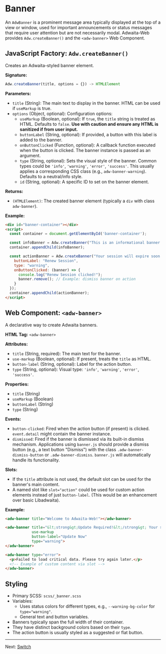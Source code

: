 # Banner

An `AdwBanner` is a prominent message area typically displayed at the top of a
view or window, used for important announcements or status messages that require
user attention but are not necessarily modal. Adwaita-Web provides
`Adw.createBanner()` and the `<adw-banner>` Web Component.

## JavaScript Factory: `Adw.createBanner()`

Creates an Adwaita-styled banner element.

**Signature:**

```javascript
Adw.createBanner(title, options = {}) -> HTMLElement
```

**Parameters:**

*   `title` (String): The main text to display in the banner. HTML can be used if
    `useMarkup` is true.
*   `options` (Object, optional): Configuration options:
    *   `useMarkup` (Boolean, optional): If `true`, the `title` string is treated
        as HTML. Defaults to `false`. **Use with caution and ensure any HTML is
        sanitized if from user input.**
    *   `buttonLabel` (String, optional): If provided, a button with this label is
        added to the banner.
    *   `onButtonClicked` (Function, optional): A callback function executed when
        the button is clicked. The banner instance is passed as an argument.
    *   `type` (String, optional): Sets the visual style of the banner. Common types
        could be `'info'`, `'warning'`, `'error'`, `'success'`. This usually
        applies a corresponding CSS class (e.g., `adw-banner-warning`). Defaults
        to a neutral/info style.
    *   `id` (String, optional): A specific ID to set on the banner element.

**Returns:**

*   `(HTMLElement)`: The created banner element (typically a `div` with class `adw-banner`).

**Example:**

```html
<div id="banner-container"></div>
<script>
  const container = document.getElementById('banner-container');

  const infoBanner = Adw.createBanner("This is an informational banner.");
  container.appendChild(infoBanner);

  const actionBanner = Adw.createBanner("Your session will expire soon.", {
    buttonLabel: "Renew Session",
    type: "warning",
    onButtonClicked: (banner) => {
      console.log("Renew Session clicked!");
      banner.remove(); // Example: dismiss banner on action
    }
  });
  container.appendChild(actionBanner);
</script>
```

## Web Component: `<adw-banner>`

A declarative way to create Adwaita banners.

**HTML Tag:** `<adw-banner>`

**Attributes:**

*   `title` (String, required): The main text for the banner.
*   `use-markup` (Boolean, optional): If present, treats the `title` as HTML.
*   `button-label` (String, optional): Label for the action button.
*   `type` (String, optional): Visual type: `'info'`, `'warning'`, `'error'`,
    `'success'`.

**Properties:**
*   `title` (String)
*   `useMarkup` (Boolean)
*   `buttonLabel` (String)
*   `type` (String)

**Events:**

*   `button-clicked`: Fired when the action button (if present) is clicked.
    `event.detail` might contain the banner instance.
*   `dismissed`: Fired if the banner is dismissed via its built-in dismiss mechanism.
    Applications using `banner.js` should provide a dismiss button (e.g., a text button "Dismiss")
    with the class `.adw-banner-dismiss-button` or `.adw-banner-dismiss`. `banner.js`
    will automatically handle its functionality.

**Slots:**
*   If the `title` attribute is not used, the default slot can be used for the
    banner's main content.
*   A named slot like `slot="action"` could be used for custom action elements instead of just `button-label`. (This would be an enhancement over basic Libadwaita).

**Example:**

```html
<adw-banner title="Welcome to Adwaita-Web!"></adw-banner>

<adw-banner title="&lt;strong&gt;Update Required!&lt;/strong&gt; Your software is out of date."
            use-markup
            button-label="Update Now"
            type="warning">
</adw-banner>

<adw-banner type="error">
  <p>Failed to load critical data. Please try again later.</p>
  <!-- Example of custom content via slot -->
</adw-banner>
```

## Styling

*   Primary SCSS: `scss/_banner.scss`
*   Variables:
    *   Uses status colors for different types, e.g., `--warning-bg-color` for `type="warning"`.
    *   General text and button variables.
*   Banners typically span the full width of their container.
*   They have distinct background colors based on their `type`.
*   The action button is usually styled as a suggested or flat button.

---
Next: [Switch](./switch.md)
```
